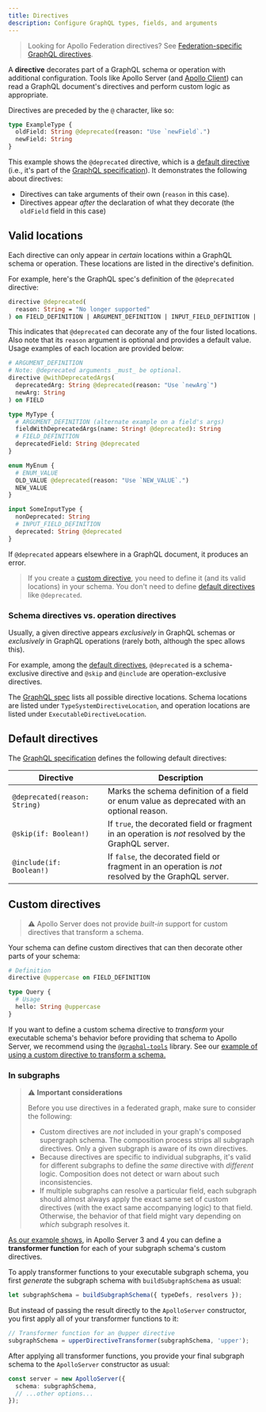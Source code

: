 ```yaml
---
title: Directives
description: Configure GraphQL types, fields, and arguments
---
```


> Looking for Apollo Federation directives? See [Federation-specific GraphQL directives](/federation/federated-types/federated-directives/).

A **directive** decorates part of a GraphQL schema or operation with additional configuration. Tools like Apollo Server (and [Apollo Client](/react/local-state/managing-state-with-field-policies/#querying)) can read a GraphQL document's directives and perform custom logic as appropriate.

Directives are preceded by the `@` character, like so:

```graphql {2} title="schema.graphql"
type ExampleType {
  oldField: String @deprecated(reason: "Use `newField`.")
  newField: String
}
```

This example shows the `@deprecated` directive, which is a [default directive](#default-directives) (i.e., it's part of the [GraphQL specification](http://spec.graphql.org/June2018/#sec--deprecated)). It demonstrates the following about directives:

- Directives can take arguments of their own (`reason` in this case).
- Directives appear _after_ the declaration of what they decorate (the `oldField` field in this case)

## Valid locations

Each directive can only appear in _certain_ locations within a GraphQL schema or operation. These locations are listed in the directive's definition.

For example, here's the GraphQL spec's definition of the `@deprecated` directive:

```graphql
directive @deprecated(
  reason: String = "No longer supported"
) on FIELD_DEFINITION | ARGUMENT_DEFINITION | INPUT_FIELD_DEFINITION | ENUM_VALUE
```

This indicates that `@deprecated` can decorate any of the four listed locations. Also note that its `reason` argument is optional and provides a default value. Usage examples of each location are provided below:

```graphql title="schema.graphql"
# ARGUMENT_DEFINITION
# Note: @deprecated arguments _must_ be optional.
directive @withDeprecatedArgs(
  deprecatedArg: String @deprecated(reason: "Use `newArg`")
  newArg: String
) on FIELD

type MyType {
  # ARGUMENT_DEFINITION (alternate example on a field's args)
  fieldWithDeprecatedArgs(name: String! @deprecated): String
  # FIELD_DEFINITION
  deprecatedField: String @deprecated
}

enum MyEnum {
  # ENUM_VALUE
  OLD_VALUE @deprecated(reason: "Use `NEW_VALUE`.")
  NEW_VALUE
}

input SomeInputType {
  nonDeprecated: String
  # INPUT_FIELD_DEFINITION
  deprecated: String @deprecated
}
```

If `@deprecated` appears elsewhere in a GraphQL document, it produces an error.

> If you create a [custom directive](#custom-directives), you need to define it (and its valid locations) in your schema. You don't need to define [default directives](#default-directives) like `@deprecated`.

### Schema directives vs. operation directives

Usually, a given directive appears _exclusively_ in GraphQL schemas or _exclusively_ in GraphQL operations (rarely both, although the spec allows this).

For example, among the [default directives](#default-directives), `@deprecated` is a schema-exclusive directive and `@skip` and `@include` are operation-exclusive directives.

The [GraphQL spec](https://spec.graphql.org/June2018/#sec-Type-System.Directives) lists all possible directive locations. Schema locations are listed under `TypeSystemDirectiveLocation`, and operation locations are listed under `ExecutableDirectiveLocation`.

## Default directives

The [GraphQL specification](http://spec.graphql.org/June2018/#sec-Type-System.Directives) defines the following default directives:

| Directive | Description |
|-----------|-------------|
| `@deprecated(reason: String)` | Marks the schema definition of a field or enum value as deprecated with an optional reason. |
| `@skip(if: Boolean!)` | If `true`, the decorated field or fragment in an operation is _not_ resolved by the GraphQL server. |
| `@include(if: Boolean!)` | If `false`, the decorated field or fragment in an operation is _not_ resolved by the GraphQL server. |

## Custom directives 

> ⚠️ Apollo Server does not provide _built-in_ support for custom directives that transform a schema. 

Your schema can define custom directives that can then decorate other parts of your schema:

```graphql
# Definition
directive @uppercase on FIELD_DEFINITION

type Query {
  # Usage
  hello: String @uppercase
}
```

If you want to define a custom schema directive to _transform_ your executable schema's behavior before providing that schema to Apollo Server, we recommend using the [`@graphql-tools`](https://www.the-guild.dev/graphql/tools/docs/schema-directives) library. See our [example of using a custom directive to transform a schema.](https://github.com/apollographql/docs-examples/tree/main/apollo-server/v4/custom-directives/upper-case-directive)

### In subgraphs

> ⚠️ **Important considerations**
>
> Before you use directives in a federated graph, make sure to consider the following:
>
> - Custom directives are _not_ included in your graph's composed supergraph schema. The composition process strips all subgraph directives. Only a given subgraph is aware of its own directives.
> - Because directives are specific to individual subgraphs, it's valid for different subgraphs to define the _same_ directive with _different_ logic. Composition does not detect or warn about such inconsistencies.
> - If multiple subgraphs can resolve a particular field, each subgraph should almost always apply the exact same set of custom directives (with the exact same accompanying logic) to that field. Otherwise, the behavior of that field might vary depending on _which_ subgraph resolves it.


[As our example shows](https://github.com/apollographql/docs-examples/blob/main/apollo-server/v4/custom-directives/upper-case-directive/src/index.ts), in Apollo Server 3 and 4 you can define a **transformer function** for each of your subgraph schema's custom directives.


To apply transformer functions to your executable subgraph schema, you first _generate_ the subgraph schema with `buildSubgraphSchema` as usual:

<MultiCodeBlock>

```ts
let subgraphSchema = buildSubgraphSchema({ typeDefs, resolvers });
```

</MultiCodeBlock>

But instead of passing the result directly to the `ApolloServer` constructor, you first apply all of your transformer functions to it:

<MultiCodeBlock>

```ts
// Transformer function for an @upper directive
subgraphSchema = upperDirectiveTransformer(subgraphSchema, 'upper');
```

</MultiCodeBlock>

After applying all transformer functions, you provide your final subgraph schema to the `ApolloServer` constructor as usual:

<MultiCodeBlock>

```ts
const server = new ApolloServer({
  schema: subgraphSchema,
  // ...other options...
});
```

</MultiCodeBlock>

